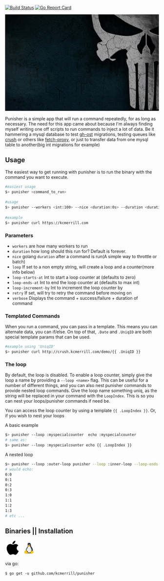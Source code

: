 [![Build Status](https://travis-ci.org/kcmerrill/punisher.svg?branch=master)](https://travis-ci.org/kcmerrill/punisher) [![Go Report Card](https://goreportcard.com/badge/github.com/kcmerrill/punisher)](https://goreportcard.com/report/github.com/kcmerrill/punisher)

![Punisher](assets/punisher.jpg "Punisher")

Punisher is a simple app that will run a command repeatedly, for as long as necessary. The need for this app came about because I'm always finding myself writing one off scripts to run commands to inject a lot of data. Be it hammering a mysql database to test [gh-ost](https://github.com/github/gh-ost) migrations, testing queues like [crush](https://github.com/kcmerrill/crush) or others like [fetch-proxy](https://github.com/kcmerrill/fetch-proxy), or just to transfer data from one mysql table to another(big int migrations for example)

## Usage

The easiest way to get running with punisher is to run the binary with the command you want to execute.

```bash
#easiest usage
$> punisher <command_to_run>

#usage
$> punisher --workers <int:100> --nice <duration:0s> --duration <duration:forever> <command_to_run>

#example
$> punisher curl https://kcmerrill.com
```

### Parameters
* `workers` are how many workers to run
* `duration` how long should this run for? Default is forever.
* `nice` golang `duration` after a command is run(A simple way to throttle or batch)
* `loop` If set to a non empty string, will create a loop and a counter(more info below)
* `loop-starts-at` Int to start a loop counter at (defaults to zero)
* `loop-ends-at` Int to end the loop counter at (defaults to max int)
* `loop-increment-by` Int to increment the loop counter by
* `retry` If set, will try to retry the command before moving on
* `verbose` Displays the command + success/failure + duration of command

### Templated Commands

When you run a command, you can pass in a template. This means you can alternate data, you can if/else. On top of that, `.Date` and `.UniqID` are both special template params that can be used.

```bash
#example using 'UniqID'
$> punisher curl http://crush.kcmerrill.com/demo/{{ .UniqID }}
```

### The loop

By default, the loop is disabled. To enable a loop counter, simply give the loop a name by providing a `--loop <name>` flag. This can be useful for a number of different things, and you can also nest punisher commands to provide nested loop commands. Give the loop name something uniq, as the string will be replaced in your command with the `LoopIndex`. This is so you can nest your loops/punisher commands if need be. 

You can access the loop counter by using a template `{{ .LoopIndex }}`. Or, if you wish to nest your loops

A basic example
```bash
$> punisher --loop :myspecialcounter  echo :myspecialcounter
# same as:
$> punisher --loop :myspecialcounter echo {{ .LoopIndex }}
```
A nested loop
```bash
$> punisher --loop :outer-loop punisher --loop :inner-loop --loop-ends-at 3 echo :outer-loop::inner-loop
# would echo:
0:0
0:1
0:2
0:3
1:0
1:1
1:2
1:3
# etc ...
```


## Binaries || Installation

[![MacOSX](https://raw.githubusercontent.com/kcmerrill/go-dist/master/assets/apple_logo.png "Mac OSX")](http://go-dist.kcmerrill.com/kcmerrill/punisher/mac/amd64) [![Linux](https://raw.githubusercontent.com/kcmerrill/go-dist/master/assets/linux_logo.png "Linux")](http://go-dist.kcmerrill.com/kcmerrill/punisher/linux/amd64)

via go:

`$ go get -u github.com/kcmerrill/punisher`
